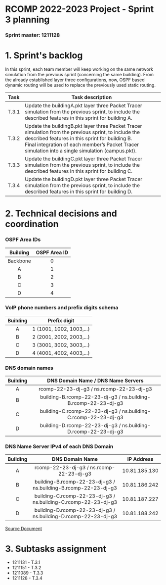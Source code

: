 RCOMP 2022-2023 Project - Sprint 3 planning
===========================================
### Sprint master: 1211128 ###
# 1. Sprint's backlog #
In this sprint, each team member will keep working on the same network simulation from the previous
sprint (concerning the same building). From the already established layer three configurations, now,
OSPF based dynamic routing will be used to replace the previously used static routing.


| Task  | Task description                                                                                                                                                                                                                                                  |
|-------|-------------------------------------------------------------------------------------------------------------------------------------------------------------------------------------------------------------------------------------------------------------------|
| T.3.1 | Update the buildingA.pkt layer three Packet Tracer simulation from the previous sprint, to include the described features in this sprint for building A.                                                                                                          |
| T.3.2 | Update the buildingB.pkt layer three Packet Tracer simulation from the previous sprint, to include the described features in this sprint for building B. <br/> Final integration of each member’s Packet Tracer simulation into a single simulation (campus.pkt). |
| T.3.3 | Update the buildingC.pkt layer three Packet Tracer simulation from the previous sprint, to include the described features in this sprint for building C.                                                                                                          |
| T.3.4 | Update the buildingD.pkt layer three Packet Tracer simulation from the previous sprint, to include the described features in this sprint for building D.                                                                                                          |

# 2. Technical decisions and coordination #
 ### OSPF Area IDs ###

| Building  | OSPF Area ID  |
|:---------:|:-------------:|
| Backbone  |       0       |
|     A     |       1       |
|     B     |       2       |
|     C     |       3       |
|     D     |       4       |

 ### VoIP phone numbers and prefix digits schema ###
| Building |       Prefix digit       |
|:--------:|:------------------------:|
|    A     | 1 (1001, 1002, 1003,...) |
|    B     | 2 (2001, 2002, 2003,...) |
|    C     | 3 (3001, 3002, 3003,...) |
|    D     | 4 (4001, 4002, 4003,...) |

### DNS domain names ###
| Building |               DNS Domain Name / DNS Name Servers                |
|:--------:|:---------------------------------------------------------------:|
|    A     |            rcomp-22-23-dj-g3 / ns.rcomp-22-23-dj-g3             |
|    B     | building-B.rcomp-22-23-dj-g3 / ns.building-B.rcomp-22-23-dj-g3  |
|    C     | building-C.rcomp-22-23-dj-g3 / ns.building-C.rcomp-22-23-dj-g3  |
|    D     | building-D.rcomp-22-23-dj-g3  / ns.building-D.rcomp-22-23-dj-g3 |

### DNS Name Server IPv4 of each DNS Domain ###
| Building |                         DNS Domain Name                         |  IP Address   |
|:--------:|:---------------------------------------------------------------:|:-------------:|
|    A     |            rcomp-22-23-dj-g3 / ns.rcomp-22-23-dj-g3             | 10.81.185.130 |
|    B     | building-B.rcomp-22-23-dj-g3 / ns.building-B.rcomp-22-23-dj-g3  | 10.81.186.242 |
|    C     | building-C.rcomp-22-23-dj-g3 / ns.building-C.rcomp-22-23-dj-g3  | 10.81.187.227 |
|    D     | building-D.rcomp-22-23-dj-g3  / ns.building-D.rcomp-22-23-dj-g3 | 10.81.188.242 |

 [Source Document](https://moodle.isep.ipp.pt/pluginfile.php/293043/mod_resource/content/3/RCOMP-2022-2023-project-sprint3.pdf)
# 3. Subtasks assignment #

 * 1211131 - T.3.1
 * 1211151 - T.3.2
 * 1211089 - T.3.3
 * 1211128 - T.3.4
